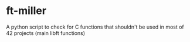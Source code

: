 # ft-miller
A python script to check for C functions that shouldn't be used in most of 42 projects (main libft functions)
